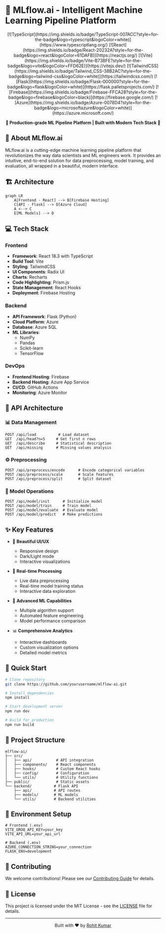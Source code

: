 # 🚀 MLflow.ai - Intelligent Machine Learning Pipeline Platform

<div align="center">
  [![TypeScript](https://img.shields.io/badge/TypeScript-007ACC?style=for-the-badge&logo=typescript&logoColor=white)](https://www.typescriptlang.org/)
  [![React](https://img.shields.io/badge/React-20232A?style=for-the-badge&logo=react&logoColor=61DAFB)](https://reactjs.org/)
  [![Vite](https://img.shields.io/badge/Vite-B73BFE?style=for-the-badge&logo=vite&logoColor=FFD62E)](https://vitejs.dev/)
  [![TailwindCSS](https://img.shields.io/badge/Tailwind_CSS-38B2AC?style=for-the-badge&logo=tailwind-css&logoColor=white)](https://tailwindcss.com/)
  [![Flask](https://img.shields.io/badge/Flask-000000?style=for-the-badge&logo=flask&logoColor=white)](https://flask.palletsprojects.com/)
  [![Firebase](https://img.shields.io/badge/Firebase-FFCA28?style=for-the-badge&logo=firebase&logoColor=black)](https://firebase.google.com/)
  [![Azure](https://img.shields.io/badge/Azure-0078D4?style=for-the-badge&logo=microsoftazure&logoColor=white)](https://azure.microsoft.com/)

  <p align="center">
    <strong>🌟 Production-grade ML Pipeline Platform | Built with Modern Tech Stack 🌟</strong>
  </p>
</div>

## 🎯 About MLflow.ai

MLflow.ai is a cutting-edge machine learning pipeline platform that revolutionizes the way data scientists and ML engineers work. It provides an intuitive, end-to-end solution for data preprocessing, model training, and evaluation, all wrapped in a beautiful, modern interface.

## 🏗️ Architecture

```mermaid
graph LR
    A[Frontend - React] --> B[Firebase Hosting]
    C[API - Flask] --> D[Azure Cloud]
    A <--> C
    E[ML Models] --> D
```

## 💻 Tech Stack

### Frontend
- **Framework**: React 18.3 with TypeScript
- **Build Tool**: Vite
- **Styling**: TailwindCSS
- **UI Components**: Radix UI
- **Charts**: Recharts
- **Code Highlighting**: Prism.js
- **State Management**: React Hooks
- **Deployment**: Firebase Hosting

### Backend
- **API Framework**: Flask (Python)
- **Cloud Platform**: Azure
- **Database**: Azure SQL
- **ML Libraries**: 
  - NumPy
  - Pandas
  - Scikit-learn
  - TensorFlow

### DevOps
- **Frontend Hosting**: Firebase
- **Backend Hosting**: Azure App Service
- **CI/CD**: GitHub Actions
- **Monitoring**: Azure Monitor

## 🔌 API Architecture

### 📊 Data Management
```http
POST /api/load          # Load dataset
GET  /api/head?n=5     # Get first n rows
GET  /api/describe     # Statistical description
GET  /api/missing      # Missing values analysis
```

### ⚙️ Preprocessing
```http
POST /api/preprocess/encode      # Encode categorical variables
POST /api/preprocess/scale       # Scale features
POST /api/preprocess/split       # Split dataset
```

### 🤖 Model Operations
```http
POST /api/model/init      # Initialize model
POST /api/model/train     # Train model
POST /api/model/evaluate  # Evaluate model
POST /api/model/predict   # Make predictions
```

## ✨ Key Features

- 🎨 **Beautiful UI/UX**
  - Responsive design
  - Dark/Light mode
  - Interactive visualizations

- 🔄 **Real-time Processing**
  - Live data preprocessing
  - Real-time model training status
  - Interactive data exploration

- 🤖 **Advanced ML Capabilities**
  - Multiple algorithm support
  - Automated feature engineering
  - Model performance comparison

- 📊 **Comprehensive Analytics**
  - Interactive dashboards
  - Custom visualization options
  - Detailed model metrics

## 🚀 Quick Start

```bash
# Clone repository
git clone https://github.com/yourusername/mlflow-ai.git

# Install dependencies
npm install

# Start development server
npm run dev

# Build for production
npm run build
```

## 📂 Project Structure

```
mlflow-ai/
├── src/
│   ├── api/           # API integration
│   ├── components/    # React components
│   ├── hooks/         # Custom React hooks
│   ├── config/        # Configuration
│   └── utils/         # Utility functions
├── public/            # Static assets
└── backend/          # Flask API
    ├── api/          # API routes
    ├── models/       # ML models
    └── utils/        # Backend utilities
```

## 🔐 Environment Setup

```env
# Frontend (.env)
VITE_GROQ_API_KEY=your_key
VITE_API_URL=your_api_url

# Backend (.env)
AZURE_CONNECTION_STRING=your_connection
FLASK_ENV=development
```

## 🤝 Contributing

We welcome contributions! Please see our [Contributing Guide](CONTRIBUTING.md) for details.

## 📝 License

This project is licensed under the MIT License - see the [LICENSE](LICENSE) file for details.

---

<div align="center">
  <p>Built with ❤️ by <a href="https://github.com/yourusername">Rohit Kumar</a></p>
</div>
